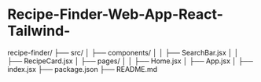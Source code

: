 # Recipe-Finder-Web-App-React-Tailwind-

recipe-finder/
  ├── src/
  │   ├── components/
  │   │   ├── SearchBar.jsx
  │   │   ├── RecipeCard.jsx
  │   ├── pages/
  │   │   ├── Home.jsx
  │   ├── App.jsx
  │   ├── index.jsx
  ├── package.json
  ├── README.md

